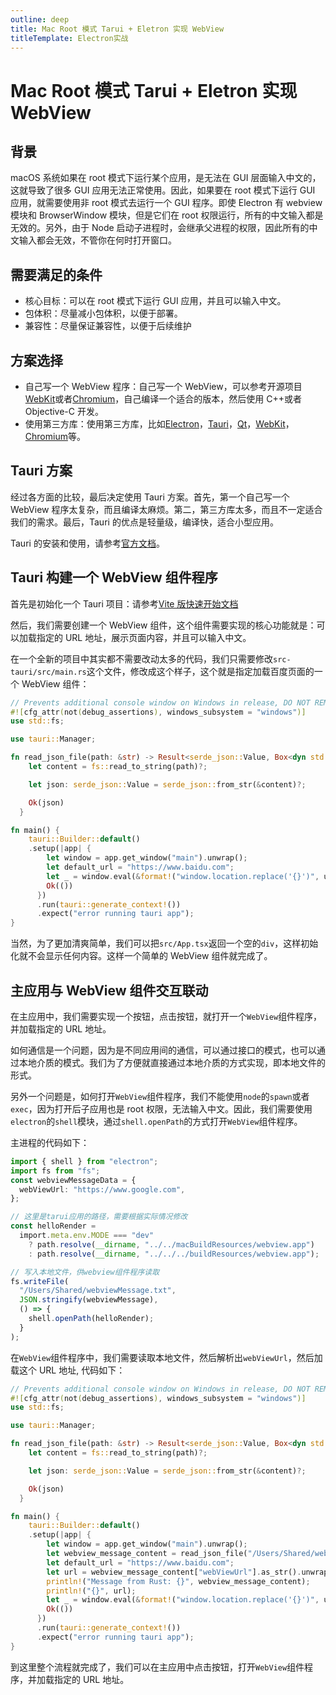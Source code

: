 ```yaml
---
outline: deep
title: Mac Root 模式 Tarui + Eletron 实现 WebView
titleTemplate: Electron实战
---
```


# Mac Root 模式 Tarui + Eletron 实现 WebView

## 背景

macOS 系统如果在 root 模式下运行某个应用，是无法在 GUI 层面输入中文的，这就导致了很多 GUI 应用无法正常使用。因此，如果要在 root 模式下运行 GUI 应用，就需要使用非 root 模式去运行一个 GUI 程序。即使 Electron 有 webview 模块和 BrowserWindow 模块，但是它们在 root 权限运行，所有的中文输入都是无效的。另外，由于 Node 启动子进程时，会继承父进程的权限，因此所有的中文输入都会无效，不管你在何时打开窗口。

## 需要满足的条件

- 核心目标：可以在 root 模式下运行 GUI 应用，并且可以输入中文。
- 包体积：尽量减小包体积，以便于部署。
- 兼容性：尽量保证兼容性，以便于后续维护

## 方案选择

- 自己写一个 WebView 程序：自己写一个 WebView，可以参考开源项目[WebKit](https://github.com/WebKit/webkit)或者[Chromium](https://github.com/chromium/chromium)，自己编译一个适合的版本，然后使用 C++或者 Objective-C 开发。
- 使用第三方库：使用第三方库，比如[Electron](https://www.electronjs.org/)，[Tauri](https://tauri.studio/)，[Qt](https://www.qt.io/)，[WebKit](https://webkit.org/)，[Chromium](https://www.chromium.org/)等。

## Tauri 方案

经过各方面的比较，最后决定使用 Tauri 方案。首先，第一个自己写一个 WebView 程序太复杂，而且编译太麻烦。第二，第三方库太多，而且不一定适合我们的需求。最后，Tauri 的优点是轻量级，编译快，适合小型应用。

Tauri 的安装和使用，请参考[官方文档](https://tauri.studio/docs/getting-started/intro)。

## Tauri 构建一个 WebView 组件程序

首先是初始化一个 Tauri 项目：请参考[Vite 版快速开始文档](https://tauri.app/zh-cn/v1/guides/getting-started/setup/vite)

然后，我们需要创建一个 WebView 组件，这个组件需要实现的核心功能就是：可以加载指定的 URL 地址，展示页面内容，并且可以输入中文。

在一个全新的项目中其实都不需要改动太多的代码，我们只需要修改`src-tauri/src/main.rs`这个文件，修改成这个样子，这个就是指定加载百度页面的一个 WebView 组件：

```rust
// Prevents additional console window on Windows in release, DO NOT REMOVE!!
#![cfg_attr(not(debug_assertions), windows_subsystem = "windows")]
use std::fs;

use tauri::Manager;

fn read_json_file(path: &str) -> Result<serde_json::Value, Box<dyn std::error::Error>> {
    let content = fs::read_to_string(path)?;

    let json: serde_json::Value = serde_json::from_str(&content)?;

    Ok(json)
  }

fn main() {
    tauri::Builder::default()
    .setup(|app| {
        let window = app.get_window("main").unwrap();
        let default_url = "https://www.baidu.com";
        let _ = window.eval(&format!("window.location.replace('{}')", url));
        Ok(())
      })
      .run(tauri::generate_context!())
      .expect("error running tauri app");
}
```

当然，为了更加清爽简单，我们可以把`src/App.tsx`返回一个空的`div`，这样初始化就不会显示任何内容。这样一个简单的 WebView 组件就完成了。

## 主应用与 WebView 组件交互联动

在主应用中，我们需要实现一个按钮，点击按钮，就打开一个`WebView`组件程序，并加载指定的 URL 地址。

如何通信是一个问题，因为是不同应用间的通信，可以通过接口的模式，也可以通过本地介质的模式。我们为了方便就直接通过本地介质的方式实现，即本地文件的形式。

另外一个问题是，如何打开`WebView`组件程序，我们不能使用`node`的`spawn`或者`exec`，因为打开后子应用也是 root 权限，无法输入中文。因此，我们需要使用`electron`的`shell`模块，通过`shell.openPath`的方式打开`WebView`组件程序。

主进程的代码如下：

```typescript
import { shell } from "electron";
import fs from "fs";
const webviewMessageData = {
  webViewUrl: "https://www.google.com",
};

// 这里是tarui应用的路径，需要根据实际情况修改
const helloRender =
  import.meta.env.MODE === "dev"
    ? path.resolve(__dirname, "../../macBuildResources/webview.app")
    : path.resolve(__dirname, "../../../buildResources/webview.app");

// 写入本地文件，供webview组件程序读取
fs.writeFile(
  "/Users/Shared/webviewMessage.txt",
  JSON.stringify(webviewMessage),
  () => {
    shell.openPath(helloRender);
  }
);
```

在`WebView`组件程序中，我们需要读取本地文件，然后解析出`webViewUrl`，然后加载这个 URL 地址, 代码如下：

```rust
// Prevents additional console window on Windows in release, DO NOT REMOVE!!
#![cfg_attr(not(debug_assertions), windows_subsystem = "windows")]
use std::fs;

use tauri::Manager;

fn read_json_file(path: &str) -> Result<serde_json::Value, Box<dyn std::error::Error>> {
    let content = fs::read_to_string(path)?;

    let json: serde_json::Value = serde_json::from_str(&content)?;

    Ok(json)
  }

fn main() {
    tauri::Builder::default()
    .setup(|app| {
        let window = app.get_window("main").unwrap();
        let webview_message_content = read_json_file("/Users/Shared/webviewMessage.txt").expect("读取文件失败");
        let default_url = "https://www.baidu.com";
        let url = webview_message_content["webViewUrl"].as_str().unwrap_or(default_url);
        println!("Message from Rust: {}", webview_message_content);
        println!("{}", url);
        let _ = window.eval(&format!("window.location.replace('{}')", url));
        Ok(())
      })
      .run(tauri::generate_context!())
      .expect("error running tauri app");
}
```

到这里整个流程就完成了，我们可以在主应用中点击按钮，打开`WebView`组件程序，并加载指定的 URL 地址。
